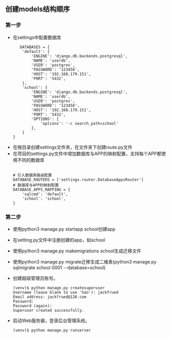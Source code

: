 ## 创建models结构顺序

### 第一步
 - 在settings中配置数据库
   ```Shell
      DATABASES = {
       'default': {
           'ENGINE': 'django.db.backends.postgresql',
           'NAME': 'userdb',
           'USER': 'postgres',
           'PASSWORD': '123456',
           'HOST': '192.168.179.151',
           'PORT': '5432',
       },
       'school': {
           'ENGINE': 'django.db.backends.postgresql',
           'NAME': 'userdb',
           'USER': 'postgres',
           'PASSWORD': '123456',
           'HOST': '192.168.179.151',
           'PORT': '5432',
           'OPTIONS': {
               'options': '-c search_path=school'
           },
       }
   }
   ```
 - 在根目录创建settings文件夹，在文件夹下创建route.py文件
 - 在项目的settings.py文件中增加数据库与APP的映射配置，支持每个APP都使用不同的数据库
   ```Shell
   
   ```
   ```Shell
   # 引入数据库路由配置
   DATABASE_ROUTERS = ['settings.router.DatabaseAppsRouter']
   # 数据库与APP的映射配置
   DATABASE_APPS_MAPPING = {
       'sqlcmd': 'default',
       'school': 'school',
   }
   ```

### 第二步

 - 使用python3 manage.py startapp school创建app
 - 在setting.py文件中注册创建的app，如school
 - 使用python3 manage.py makemigrations school生成迁移文件
 - 使用python3 manage.py migrate迁移生成二维表(python3 manage.py sqlmigrate school 0001 --database=school)
 - 创建超级管理员账号。

   ```Shell
   (venv)$ python manage.py createsuperuser
   Username (leave blank to use 'hao'): jackfrued
   Email address: jackfrued@126.com
   Password: 
   Password (again): 
   Superuser created successfully.
   ```
   
 - 启动Web服务器，登录后台管理系统。

   ```Shell
   (venv)$ python manage.py runserver
   ```
   
